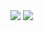 <div>
  <img src="https://github-readme-stats.vercel.app/api/top-langs/?username=azechi-yoshikazu-gs&theme=tokyonight"/>
  <img src="https://github-readme-stats.vercel.app/api?username=azechi-yoshikazu-gs&show_icons=true&count_private=true&theme=tokyonight"/>
</div>
